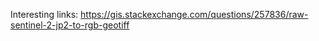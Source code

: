 Interesting links:
    https://gis.stackexchange.com/questions/257836/raw-sentinel-2-jp2-to-rgb-geotiff